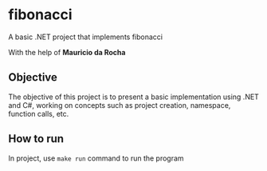 # fibonacci
A basic .NET project that implements fibonacci

With the help of **Mauricio da Rocha**

## Objective

The objective of this project is to present a basic implementation using .NET and C#, working on concepts such as project creation, namespace, function calls, etc.

## How to run

In project, use ```make run``` command to run the program

